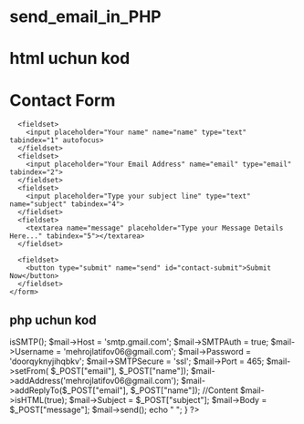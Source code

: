 # send_email_in_PHP


#    html uchun kod

<!DOCTYPE html>
<html lang="en">

<head>
  <meta charset="UTF-8">
  <meta http-equiv="X-UA-Compatible" content="IE=edge">
  <meta name="viewport" content="width=device-width, initial-scale=1.0">
  <title>Document</title>

</head>

<body>
  <div class="container">
    <form id="contact" action="mail.php" method="post">
      <h1>Contact Form</h1>

      <fieldset>
        <input placeholder="Your name" name="name" type="text" tabindex="1" autofocus>
      </fieldset>
      <fieldset>
        <input placeholder="Your Email Address" name="email" type="email" tabindex="2">
      </fieldset>
      <fieldset>
        <input placeholder="Type your subject line" type="text" name="subject" tabindex="4">
      </fieldset>
      <fieldset>
        <textarea name="message" placeholder="Type your Message Details Here..." tabindex="5"></textarea>
      </fieldset>

      <fieldset>
        <button type="submit" name="send" id="contact-submit">Submit Now</button>
      </fieldset>
    </form>
  </div>
</body>

</html>




## php uchun kod


<?php
use PHPMailer\PHPMailer\PHPMailer;
use PHPMailer\PHPMailer\Exception;

require 'phpmailer/src/Exception.php';
require 'phpmailer/src/PHPMailer.php';
require 'phpmailer/src/SMTP.php';

if (isset($_POST["send"])) {

  $mail = new PHPMailer(true);


    $mail->isSMTP();                              
    $mail->Host       = 'smtp.gmail.com';       
    $mail->SMTPAuth   = true;             
    $mail->Username   = 'mehrojlatifov06@gmail.com';
    $mail->Password   = 'doorqyknyjihqbkv'; 
    $mail->SMTPSecure = 'ssl';
    $mail->Port       = 465;                                    

    $mail->setFrom( $_POST["email"], $_POST["name"]); 
    $mail->addAddress('mehrojlatifov06@gmail.com');    
    $mail->addReplyTo($_POST["email"], $_POST["name"]); 

    //Content
    $mail->isHTML(true);              
    $mail->Subject = $_POST["subject"];  
    $mail->Body    = $_POST["message"]; 

  
    $mail->send();
    echo
    " 
    <script> 
     alert('Message was sent successfully!');
     document.location.href = 'index.php';
    </script>
    ";
}
?>
